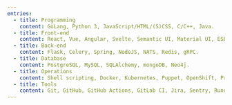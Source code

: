 ```yaml
---
entries:
  - title: Programming
    content: GoLang, Python 3, JavaScript/HTML/(S)CSS, C/C++, Java.
  - title: Front-end
    content: React, Vue, Angular, Svelte, Semantic UI, Material UI, ESBuild, WebPack, GraphQL.
  - title: Back-end
    content: Flask, Celery, Spring, NodeJS, NATS, Redis, gRPC.
  - title: Database
    content: PostgreSQL, MySQL, SQLAlchemy, mongoDB, Neo4j.
  - title: Operations
    content: Shell scripting, Docker, Kubernetes, Puppet, OpenShift, Prometheus, Grafana.
  - title: Tools
    content: Git, GitHub, GitHub Actions, GitLab CI, Jira, Sentry, Rundeck.
---
```

